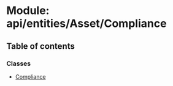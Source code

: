# Module: api/entities/Asset/Compliance

## Table of contents

### Classes

- [Compliance](../wiki/api.entities.Asset.Compliance.Compliance)
